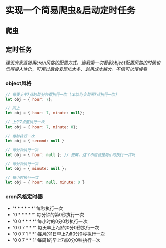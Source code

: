 # 实现一个简易爬虫&启动定时任务

## 爬虫


## 定时任务
*建议大家直接用cron风格的配置方式。当我第一次看到object配置风格的时候也觉得很人性化，可用过后会发现坑太多，越用成本越大。不信可以慢慢看*

### object风格

``` javascript
// 每天上午7点的每分钟都执行一次 (本以为会每天7点执行一次)
let obj = { hour: 7};

// 同上
let obj = { hour: 7, minute: null};

// 上午7点整执行一次
let obj = { hour: 7, minute: 0};

// 每秒执行一次
let obj = { second: null }

// 每分钟执行一次
let obj = { hour: null }; // 费解，这个不应该是每小时执行一次吗

// 每分钟执行一次
let obj = { minute: null };

// 每小时执行一次
let obj = { hour: null, minute: 0 }
```

### cron风格定时器
* '* * * * * *' 每秒执行一次
* '0 * * * * *' 每分钟的第0秒执行一次
* '0 0 * * * *' 每小时的0分0秒执行一次
* '0 0 7 * * *' 每天早上7点的0分0秒执行一次
* '0 0 7 1 * *' 每月的1日早上7点0分0秒执行一次
* '0 0 7 * * 1' 每周1的早上7点0分0秒执行一次





